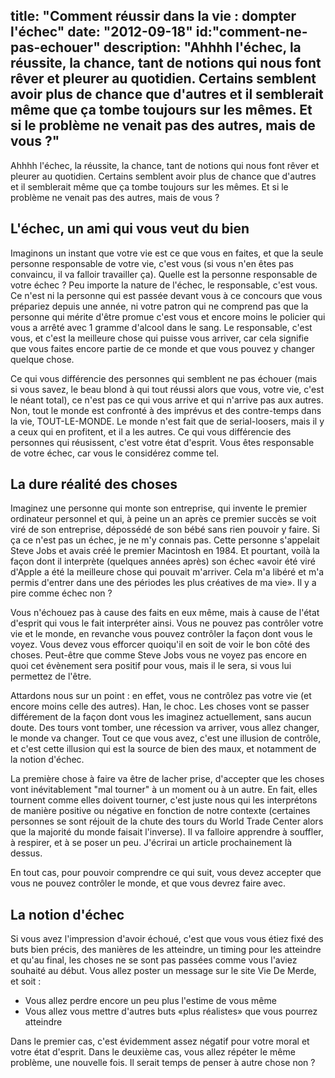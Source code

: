 title: "Comment réussir dans la vie : dompter l'échec"
date: "2012-09-18"
id:"comment-ne-pas-echouer"
description: "Ahhhh l'échec, la réussite, la chance, tant de notions qui nous font rêver et pleurer au quotidien. Certains semblent avoir plus de chance que d'autres et il semblerait même que ça tombe toujours sur les mêmes. Et si le problème ne venait pas des autres, mais de vous ?"
---

Ahhhh l'échec, la réussite, la chance, tant de notions qui nous font rêver et pleurer au quotidien. Certains semblent avoir plus de chance que d'autres et il semblerait même que ça tombe toujours sur les mêmes. Et si le problème ne venait pas des autres, mais de vous ?

## L'échec, un ami qui vous veut du bien

Imaginons un instant que votre vie est ce que vous en faites, et que la seule personne responsable de votre vie, c'est vous (si vous n'en êtes pas convaincu, il va falloir travailler ça). Quelle est la personne responsable de votre échec ? Peu importe la nature de l'échec, le responsable, c'est vous. Ce n'est ni la personne qui est passée devant vous à ce concours que vous prépariez depuis une année, ni votre patron qui ne comprend pas que la personne qui mérite d'être promue c'est vous et encore moins le policier qui vous a arrêté avec 1 gramme d'alcool dans le sang. Le responsable, c'est vous, et c'est la meilleure chose qui puisse vous arriver, car cela signifie que vous faites encore partie de ce monde et que vous pouvez y changer quelque chose.

Ce qui vous différencie des personnes qui semblent ne pas échouer (mais si vous savez, le beau blond à qui tout réussi alors que vous, votre vie, c'est le néant total), ce n'est pas ce qui vous arrive et qui n'arrive pas aux autres. Non, tout le monde est confronté à des imprévus et des contre-temps dans la vie, TOUT-LE-MONDE. Le monde n'est fait que de serial-loosers, mais il y a ceux qui en profitent, et il a les autres. Ce qui vous différencie des personnes qui réusissent, c'est votre état d'esprit. Vous êtes responsable de votre échec, car vous le considérez comme tel.

## La dure réalité des choses

Imaginez une personne qui monte son entreprise, qui invente le premier ordinateur personnel et qui, à peine un an après ce premier succès se voit viré de son entreprise, dépossédé de son bébé sans rien pouvoir y faire. Si ça ce n'est pas un échec, je ne m'y connais pas. Cette personne s'appelait Steve Jobs et avais créé le premier Macintosh en 1984. Et pourtant, voilà la façon dont il interprète (quelques années après) son échec «avoir été viré d'Apple a été la meilleure chose qui pouvait m'arriver. Cela m'a libéré et m'a permis d'entrer dans une des périodes les plus créatives de ma vie». Il y a pire comme échec non ?

Vous n'échouez pas à cause des faits en eux même, mais à cause de l'état d'esprit qui vous le fait interpréter ainsi. Vous ne pouvez pas contrôler votre vie et le monde, en revanche vous pouvez contrôler la façon dont vous le voyez. Vous devez vous efforcer quoiqu'il en soit de voir le bon côté des choses. Peut-être que comme Steve Jobs vous ne voyez pas encore en quoi cet évènement sera positif pour vous, mais il le sera, si vous lui permettez de l'être.

Attardons nous sur un point : en effet, vous ne contrôlez pas votre vie (et encore moins celle des autres). Han, le choc. Les choses vont se passer différement de la façon dont vous les imaginez actuellement, sans aucun doute. Des tours vont tomber, une récession va arriver, vous allez changer, le monde va changer. Tout ce que vous avez, c'est une illusion de contrôle, et c'est cette illusion qui est la source de bien des maux, et notamment de la notion d'échec.

La première chose à faire va être de lacher prise, d'accepter que les choses vont inévitablement "mal tourner" à un moment ou à un autre. En fait, elles tournent comme elles doivent tourner, c'est juste nous qui les interprétons de manière positive ou négative en fonction de notre contexte (certaines personnes se sont réjouit de la chute des tours du World Trade Center alors que la majorité du monde faisait l'inverse). Il va falloire apprendre à souffler, à respirer, et à se poser un peu. J'écrirai un article prochainement là dessus. 

En tout cas, pour pouvoir comprendre ce qui suit, vous devez accepter que vous ne pouvez contrôler le monde, et que vous devrez faire avec.

## La notion d'échec

Si vous avez l'impression d'avoir échoué, c'est que vous vous étiez fixé des buts bien précis, des manières de les atteindre, un timing pour les atteindre et qu'au final, les choses ne se sont pas passées comme vous l'aviez souhaité au début. Vous allez poster un message sur le site Vie De Merde, et soit :

* Vous allez perdre encore un peu plus l'estime de vous même
* Vous allez vous mettre d'autres buts «plus réalistes» que vous pourrez atteindre

Dans le premier cas, c'est évidemment assez négatif pour votre moral et votre état d'esprit. Dans le deuxième cas, vous allez répéter le même problème, une nouvelle fois. Il serait temps de penser à autre chose non ?

